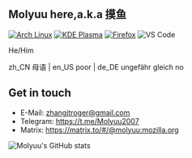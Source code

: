 ## Molyuu here,a.k.a 摸鱼

[![Arch Linux](https://img.shields.io/badge/Arch_Linux-1793D1?style=for-the-badge&logo=arch-linux&logoColor=white)](https://archlinux.org)
[![KDE Plasma](https://img.shields.io/badge/KDE_Plasma-lightblue?style=for-the-badge&logo=KDE)](https://kde.org)
[![Firefox](https://img.shields.io/badge/Firefox-FF7139?style=for-the-badge&logo=Firefox-Browser&logoColor=white)](https://mozilla.org)
![VS Code](https://img.shields.io/badge/Visual_Studio_Code-0078D4?style=for-the-badge&logo=visual%20studio%20code&logoColor=white)

He/Him

zh_CN 母语 | en_US poor | de_DE ungefähr gleich no

## Get in touch
- E-Mail: zhangjtroger@gmail.com
- Telegram: https://t.me/Molyuu2007
- Matrix: https://matrix.to/#/@molyuu:mozilla.org

![Molyuu's GitHub stats](https://github-readme-stats.vercel.app/api?username=Molyuu)
